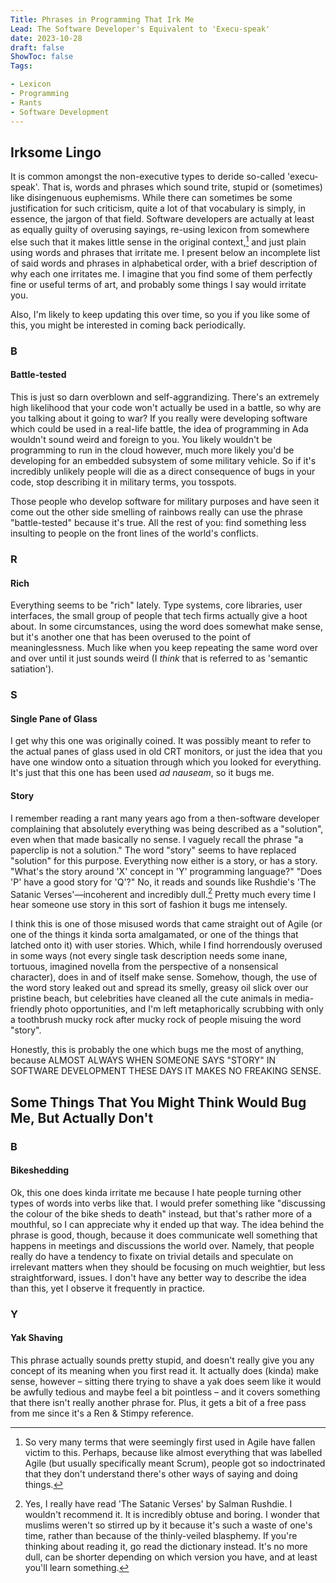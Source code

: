```yaml
---
Title: Phrases in Programming That Irk Me
Lead: The Software Developer's Equivalent to 'Execu-speak'
date: 2023-10-28
draft: false
ShowToc: false
Tags:

- Lexicon
- Programming
- Rants
- Software Development
---
```


## Irksome Lingo

It is common amongst the non-executive types to deride so-called 'execu-speak'.  That is, words and phrases which sound trite, stupid or (sometimes) like disingenuous euphemisms.  While there can sometimes be some justification for such criticism, quite a lot of that vocabulary is simply, in essence, the jargon of that field.  Software developers are actually at least as equally guilty of overusing sayings, re-using lexicon from somewhere else such that it makes little sense in the original context,[^agileeverything] and just plain using words and phrases that irritate me.  I present below an incomplete list of said words and phrases in alphabetical order, with a brief description of why each one irritates me.  I imagine that you find some of them perfectly fine or useful terms of art, and probably some things I say would irritate you.

[^agileeverything]:  So very many terms that were seemingly first used in Agile have fallen victim to this.  Perhaps, because like almost everything that was labelled Agile (but usually specifically meant Scrum), people got so indoctrinated that they don't understand there's other ways of saying and doing things.

Also, I'm likely to keep updating this over time, so you if you like some of this, you might be interested in coming back periodically.

### B

#### Battle-tested

This is just so darn overblown and self-aggrandizing.  There's an extremely high likelihood that your code won't actually be used in a battle, so why are you talking about it going to war?  If you really were developing software which could be used in a real-life battle, the idea of programming in Ada wouldn't sound weird and foreign to you.  You likely wouldn't be programming to run in the cloud however, much more likely you'd be developing for an embedded subsystem of some military vehicle.  So if it's incredibly unlikely people will die as a direct consequence of bugs in your code, stop describing it in military terms, you tosspots.

Those people who develop software for military purposes and have seen it come out the other side smelling of rainbows really can use the phrase "battle-tested" because it's true.  All the rest of you: find something less insulting to people on the front lines of the world's conflicts.

### R

#### Rich

Everything seems to be "rich" lately.  Type systems, core libraries, user interfaces, the small group of people that tech firms actually give a hoot about.  In some circumstances, using the word does somewhat make sense, but it's another one that has been overused to the point of meaninglessness.  Much like when you keep repeating the same word over and over until it just sounds weird (I _think_ that is referred to as 'semantic satiation').

### S

#### Single Pane of Glass

I get why this one was originally coined.  It was possibly meant to refer to the actual panes of glass used in old CRT monitors, or just the idea that you have one window onto a situation through which you looked for everything.  It's just that this one has been used _ad nauseam_, so it bugs me.

#### Story

I remember reading a rant many years ago from a then-software developer complaining that absolutely everything was being described as a "solution", even when that made basically no sense.  I vaguely recall the phrase "a paperclip is not a solution."  The word "story" seems to have replaced "solution" for this purpose.  Everything now either is a story, or has a story.  "What's the story around 'X' concept in 'Y' programming language?"  "Does 'P' have a good story for 'Q'?"  No, it reads and sounds like Rushdie's 'The Satanic Verses'—incoherent and incredibly dull.[^satanicverses]  Pretty much every time I hear someone use story in this sort of fashion it bugs me intensely.

[^satanicverses]:  Yes, I really have read 'The Satanic Verses' by Salman Rushdie.  I wouldn't recommend it.  It is incredibly obtuse and boring.  I wonder that muslims weren't so stirred up by it because it's such a waste of one's time, rather than because of the thinly-veiled blasphemy.  If you're thinking about reading it, go read the dictionary instead.  It's no more dull, can be shorter depending on which version you have, and at least you'll learn something.

I think this is one of those misused words that came straight out of Agile (or one of the things it kinda sorta amalgamated, or one of the things that latched onto it) with user stories.  Which, while I find horrendously overused in some ways (not every single task description needs some inane, tortuous, imagined novella from the perspective of a nonsensical character), does in and of itself make sense.  Somehow, though, the use of the word story leaked out and spread its smelly, greasy oil slick over our pristine beach, but celebrities have cleaned all the cute animals in media-friendly photo opportunities, and I'm left metaphorically scrubbing with only a toothbrush mucky rock after mucky rock of people misuing the word "story".

Honestly, this is probably the one which bugs me the most of anything, because ALMOST ALWAYS WHEN SOMEONE SAYS "STORY" IN SOFTWARE DEVELOPMENT THESE DAYS IT MAKES NO FREAKING SENSE.

## Some Things That You Might Think Would Bug Me, But Actually Don't

### B

#### Bikeshedding

Ok, this one does kinda irritate me because I hate people turning other types of words into verbs like that.  I would prefer something like "discussing the colour of the bike sheds to death" instead, but that's rather more of a mouthful, so I can appreciate why it ended up that way.  The idea behind the phrase is good, though, because it does communicate well something that happens in meetings and discussions the world over.  Namely, that people really do have a tendency to fixate on trivial details and speculate on irrelevant matters when they should be focusing on much weightier, but less straightforward, issues.  I don't have any better way to describe the idea than this, yet I observe it frequently in practice.

### Y

#### Yak Shaving

This phrase actually sounds pretty stupid, and doesn't really give you any concept of its meaning when you first read it.  It actually does (kinda) make sense, however – sitting there trying to shave a yak does seem like it would be awfully tedious and maybe feel a bit pointless – and it covers something that there isn't really another phrase for.  Plus, it gets a bit of a free pass from me since it's a Ren & Stimpy reference.